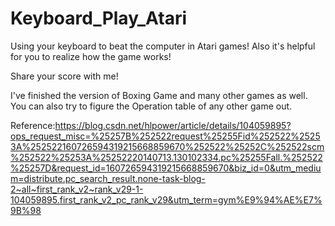 # Keyboard_Play_Atari
Using your keyboard to beat the computer in Atari games! Also it's helpful for you to realize how the game works!

Share your score with me!

I've finished the version of Boxing Game and many other games as well. You can also try to figure the Operation table of any other game out.

Reference:https://blog.csdn.net/hlpower/article/details/104059895?ops_request_misc=%25257B%252522request%25255Fid%252522%25253A%252522160726594319215668859670%252522%25252C%252522scm%252522%25253A%25252220140713.130102334.pc%25255Fall.%252522%25257D&request_id=160726594319215668859670&biz_id=0&utm_medium=distribute.pc_search_result.none-task-blog-2~all~first_rank_v2~rank_v29-1-104059895.first_rank_v2_pc_rank_v29&utm_term=gym%E9%94%AE%E7%9B%98
